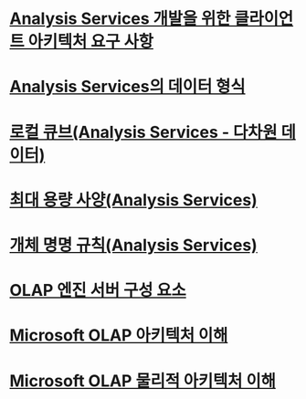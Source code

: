 # [Analysis Services 개발을 위한 클라이언트 아키텍처 요구 사항](client-architecture-requirements-for-analysis-services-development.md)
# [Analysis Services의 데이터 형식](data-types-in-analysis-services.md)
# [로컬 큐브(Analysis Services - 다차원 데이터)](local-cubes-analysis-services-multidimensional-data.md)
# [최대 용량 사양(Analysis Services)](maximum-capacity-specifications-analysis-services.md)
# [개체 명명 규칙(Analysis Services)](object-naming-rules-analysis-services.md)
# [OLAP 엔진 서버 구성 요소](olap-engine-server-components.md)
# [Microsoft OLAP 아키텍처 이해](understanding-microsoft-olap-architecture.md)
# [Microsoft OLAP 물리적 아키텍처 이해](understanding-microsoft-olap-physical-architecture.md)
